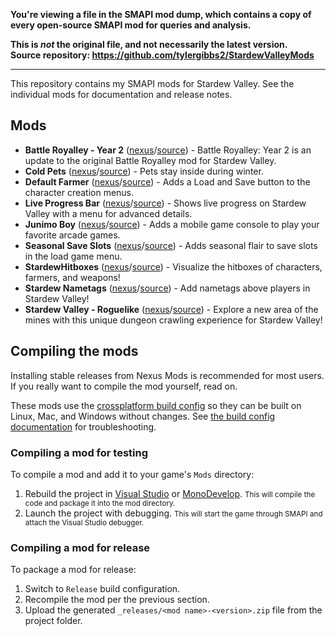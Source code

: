 **You're viewing a file in the SMAPI mod dump, which contains a copy of every open-source SMAPI mod
for queries and analysis.**

**This is _not_ the original file, and not necessarily the latest version.**  
**Source repository: https://github.com/tylergibbs2/StardewValleyMods**

----

This repository contains my SMAPI mods for Stardew Valley. See the individual mods for documentation and release notes.

## Mods

* **Battle Royalley - Year 2** ([nexus](https://www.nexusmods.com/stardewvalley/mods/9891)/[source](https://github.com/tylergibbs2/StardewValleyMods/tree/master/BattleRoyale)) - Battle Royalley: Year 2 is an update to the original Battle Royalley mod for Stardew Valley.
* **Cold Pets** ([nexus](https://www.nexusmods.com/stardewvalley/mods/14379)/[source](https://github.com/tylergibbs2/StardewValleyMods/tree/master/ColdPets)) - Pets stay inside during winter.
* **Default Farmer** ([nexus](https://www.nexusmods.com/stardewvalley/mods/12421)/[source](https://github.com/tylergibbs2/StardewValleyMods/tree/master/DefaultFarmer)) - Adds a Load and Save button to the character creation menus.
* **Live Progress Bar** ([nexus](https://www.nexusmods.com/stardewvalley/mods/7330)/[source](https://github.com/tylergibbs2/StardewValleyMods/tree/master/LiveProgressBar)) - Shows live progress on Stardew Valley with a menu for advanced details.
* **Junimo Boy** ([nexus](https://www.nexusmods.com/stardewvalley/mods/14384)/[source](https://github.com/tylergibbs2/StardewValleyMods/tree/master/JunimoBoy)) - Adds a mobile game console to play your favorite arcade games.
* **Seasonal Save Slots** ([nexus](https://www.nexusmods.com/stardewvalley/mods/14382)/[source](https://github.com/tylergibbs2/StardewValleyMods/tree/master/SeasonalSaveSlots)) - Adds seasonal flair to save slots in the load game menu.
* **StardewHitboxes** ([nexus](https://www.nexusmods.com/stardewvalley/mods/12264)/[source](https://github.com/tylergibbs2/StardewValleyMods/tree/master/StardewHitboxes)) - Visualize the hitboxes of characters, farmers, and weapons!
* **Stardew Nametags** ([nexus](https://www.nexusmods.com/stardewvalley/mods/12158)/[source](https://github.com/tylergibbs2/StardewValleyMods/tree/master/StardewNametags)) - Add nametags above players in Stardew Valley!
* **Stardew Valley - Roguelike** ([nexus](https://www.nexusmods.com/stardewvalley/mods/13614)/[source](https://github.com/tylergibbs2/StardewValleyMods/tree/master/StardewRoguelike)) - Explore a new area of the mines with this unique dungeon crawling experience for Stardew Valley!

## Compiling the mods

Installing stable releases from Nexus Mods is recommended for most users. If you really want to
compile the mod yourself, read on.

These mods use the [crossplatform build config](https://www.nuget.org/packages/Pathoschild.Stardew.ModBuildConfig)
so they can be built on Linux, Mac, and Windows without changes. See [the build config documentation](https://www.nuget.org/packages/Pathoschild.Stardew.ModBuildConfig)
for troubleshooting.

### Compiling a mod for testing

To compile a mod and add it to your game's `Mods` directory:

1. Rebuild the project in [Visual Studio](https://www.visualstudio.com/vs/community/) or [MonoDevelop](https://www.monodevelop.com/).
   <small>This will compile the code and package it into the mod directory.</small>
2. Launch the project with debugging.
   <small>This will start the game through SMAPI and attach the Visual Studio debugger.</small>

### Compiling a mod for release

To package a mod for release:

1. Switch to `Release` build configuration.
2. Recompile the mod per the previous section.
3. Upload the generated `_releases/<mod name>-<version>.zip` file from the project folder.
